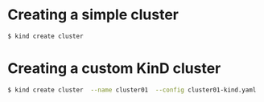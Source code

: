 # Creating a simple cluster 
```bash
$ kind create cluster
```
# Creating a custom KinD cluster 
```bash
$ kind create cluster  --name cluster01  --config cluster01-kind.yaml 
```
